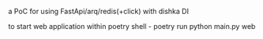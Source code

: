 a PoC for using FastApi/arq/redis(+click) with dishka DI

to start web application within poetry shell - poetry run python main.py web
